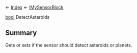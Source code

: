 ← [Index](Api-Index) ← [IMySensorBlock](Sandbox.ModAPI.Ingame.IMySensorBlock)

[bool](System.Boolean) DetectAsteroids

## Summary

Gets or sets if the sensor should detect asteroids or planets.

